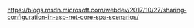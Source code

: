 

https://blogs.msdn.microsoft.com/webdev/2017/10/27/sharing-configuration-in-asp-net-core-spa-scenarios/
